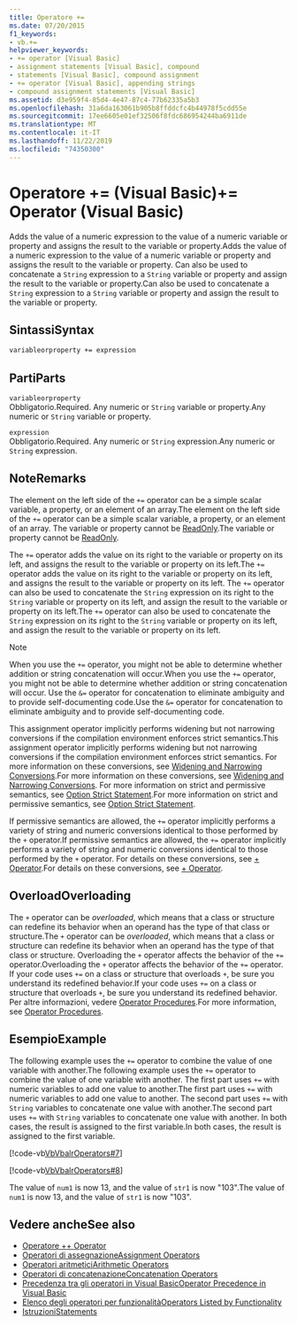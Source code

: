 ```yaml
---
title: Operatore +=
ms.date: 07/20/2015
f1_keywords:
- vb.+=
helpviewer_keywords:
- += operator [Visual Basic]
- assignment statements [Visual Basic], compound
- statements [Visual Basic], compound assignment
- += operator [Visual Basic], appending strings
- compound assignment statements [Visual Basic]
ms.assetid: d3e959f4-85d4-4e47-87c4-77b62335a5b3
ms.openlocfilehash: 31a6da163061b905b8ffddcfc4b44978f5cdd55e
ms.sourcegitcommit: 17ee6605e01ef32506f8fdc686954244ba6911de
ms.translationtype: MT
ms.contentlocale: it-IT
ms.lasthandoff: 11/22/2019
ms.locfileid: "74350300"
---
```

# <a name="-operator-visual-basic"></a><span data-ttu-id="9f075-102">Operatore += (Visual Basic)</span><span class="sxs-lookup"><span data-stu-id="9f075-102">+= Operator (Visual Basic)</span></span>
<span data-ttu-id="9f075-103">Adds the value of a numeric expression to the value of a numeric variable or property and assigns the result to the variable or property.</span><span class="sxs-lookup"><span data-stu-id="9f075-103">Adds the value of a numeric expression to the value of a numeric variable or property and assigns the result to the variable or property.</span></span> <span data-ttu-id="9f075-104">Can also be used to concatenate a `String` expression to a `String` variable or property and assign the result to the variable or property.</span><span class="sxs-lookup"><span data-stu-id="9f075-104">Can also be used to concatenate a `String` expression to a `String` variable or property and assign the result to the variable or property.</span></span>  
  
## <a name="syntax"></a><span data-ttu-id="9f075-105">Sintassi</span><span class="sxs-lookup"><span data-stu-id="9f075-105">Syntax</span></span>  
  
```vb  
variableorproperty += expression  
```  
  
## <a name="parts"></a><span data-ttu-id="9f075-106">Parti</span><span class="sxs-lookup"><span data-stu-id="9f075-106">Parts</span></span>  
 `variableorproperty`  
 <span data-ttu-id="9f075-107">Obbligatorio.</span><span class="sxs-lookup"><span data-stu-id="9f075-107">Required.</span></span> <span data-ttu-id="9f075-108">Any numeric or `String` variable or property.</span><span class="sxs-lookup"><span data-stu-id="9f075-108">Any numeric or `String` variable or property.</span></span>  
  
 `expression`  
 <span data-ttu-id="9f075-109">Obbligatorio.</span><span class="sxs-lookup"><span data-stu-id="9f075-109">Required.</span></span> <span data-ttu-id="9f075-110">Any numeric or `String` expression.</span><span class="sxs-lookup"><span data-stu-id="9f075-110">Any numeric or `String` expression.</span></span>  
  
## <a name="remarks"></a><span data-ttu-id="9f075-111">Note</span><span class="sxs-lookup"><span data-stu-id="9f075-111">Remarks</span></span>  
 <span data-ttu-id="9f075-112">The element on the left side of the `+=` operator can be a simple scalar variable, a property, or an element of an array.</span><span class="sxs-lookup"><span data-stu-id="9f075-112">The element on the left side of the `+=` operator can be a simple scalar variable, a property, or an element of an array.</span></span> <span data-ttu-id="9f075-113">The variable or property cannot be [ReadOnly](../../../visual-basic/language-reference/modifiers/readonly.md).</span><span class="sxs-lookup"><span data-stu-id="9f075-113">The variable or property cannot be [ReadOnly](../../../visual-basic/language-reference/modifiers/readonly.md).</span></span>  
  
 <span data-ttu-id="9f075-114">The `+=` operator adds the value on its right to the variable or property on its left, and assigns the result to the variable or property on its left.</span><span class="sxs-lookup"><span data-stu-id="9f075-114">The `+=` operator adds the value on its right to the variable or property on its left, and assigns the result to the variable or property on its left.</span></span> <span data-ttu-id="9f075-115">The `+=` operator can also be used to concatenate the `String` expression on its right to the `String` variable or property on its left, and assign the result to the variable or property on its left.</span><span class="sxs-lookup"><span data-stu-id="9f075-115">The `+=` operator can also be used to concatenate the `String` expression on its right to the `String` variable or property on its left, and assign the result to the variable or property on its left.</span></span>  
  
> [!NOTE]
> <span data-ttu-id="9f075-116">When you use the `+=` operator, you might not be able to determine whether addition or string concatenation will occur.</span><span class="sxs-lookup"><span data-stu-id="9f075-116">When you use the `+=` operator, you might not be able to determine whether addition or string concatenation will occur.</span></span> <span data-ttu-id="9f075-117">Use the `&=` operator for concatenation to eliminate ambiguity and to provide self-documenting code.</span><span class="sxs-lookup"><span data-stu-id="9f075-117">Use the `&=` operator for concatenation to eliminate ambiguity and to provide self-documenting code.</span></span>  
  
 <span data-ttu-id="9f075-118">This assignment operator implicitly performs widening but not narrowing conversions if the compilation environment enforces strict semantics.</span><span class="sxs-lookup"><span data-stu-id="9f075-118">This assignment operator implicitly performs widening but not narrowing conversions if the compilation environment enforces strict semantics.</span></span> <span data-ttu-id="9f075-119">For more information on these conversions, see [Widening and Narrowing Conversions](../../../visual-basic/programming-guide/language-features/data-types/widening-and-narrowing-conversions.md).</span><span class="sxs-lookup"><span data-stu-id="9f075-119">For more information on these conversions, see [Widening and Narrowing Conversions](../../../visual-basic/programming-guide/language-features/data-types/widening-and-narrowing-conversions.md).</span></span> <span data-ttu-id="9f075-120">For more information on strict and permissive semantics, see [Option Strict Statement](../../../visual-basic/language-reference/statements/option-strict-statement.md).</span><span class="sxs-lookup"><span data-stu-id="9f075-120">For more information on strict and permissive semantics, see [Option Strict Statement](../../../visual-basic/language-reference/statements/option-strict-statement.md).</span></span>  
  
 <span data-ttu-id="9f075-121">If permissive semantics are allowed, the `+=` operator implicitly performs a variety of string and numeric conversions identical to those performed by the `+` operator.</span><span class="sxs-lookup"><span data-stu-id="9f075-121">If permissive semantics are allowed, the `+=` operator implicitly performs a variety of string and numeric conversions identical to those performed by the `+` operator.</span></span> <span data-ttu-id="9f075-122">For details on these conversions, see [+ Operator](../../../visual-basic/language-reference/operators/addition-operator.md).</span><span class="sxs-lookup"><span data-stu-id="9f075-122">For details on these conversions, see [+ Operator](../../../visual-basic/language-reference/operators/addition-operator.md).</span></span>  
  
## <a name="overloading"></a><span data-ttu-id="9f075-123">Overload</span><span class="sxs-lookup"><span data-stu-id="9f075-123">Overloading</span></span>  
 <span data-ttu-id="9f075-124">The `+` operator can be *overloaded*, which means that a class or structure can redefine its behavior when an operand has the type of that class or structure.</span><span class="sxs-lookup"><span data-stu-id="9f075-124">The `+` operator can be *overloaded*, which means that a class or structure can redefine its behavior when an operand has the type of that class or structure.</span></span> <span data-ttu-id="9f075-125">Overloading the `+` operator affects the behavior of the `+=` operator.</span><span class="sxs-lookup"><span data-stu-id="9f075-125">Overloading the `+` operator affects the behavior of the `+=` operator.</span></span> <span data-ttu-id="9f075-126">If your code uses `+=` on a class or structure that overloads `+`, be sure you understand its redefined behavior.</span><span class="sxs-lookup"><span data-stu-id="9f075-126">If your code uses `+=` on a class or structure that overloads `+`, be sure you understand its redefined behavior.</span></span> <span data-ttu-id="9f075-127">Per altre informazioni, vedere [Operator Procedures](../../../visual-basic/programming-guide/language-features/procedures/operator-procedures.md).</span><span class="sxs-lookup"><span data-stu-id="9f075-127">For more information, see [Operator Procedures](../../../visual-basic/programming-guide/language-features/procedures/operator-procedures.md).</span></span>  
  
## <a name="example"></a><span data-ttu-id="9f075-128">Esempio</span><span class="sxs-lookup"><span data-stu-id="9f075-128">Example</span></span>  
 <span data-ttu-id="9f075-129">The following example uses the `+=` operator to combine the value of one variable with another.</span><span class="sxs-lookup"><span data-stu-id="9f075-129">The following example uses the `+=` operator to combine the value of one variable with another.</span></span> <span data-ttu-id="9f075-130">The first part uses `+=` with numeric variables to add one value to another.</span><span class="sxs-lookup"><span data-stu-id="9f075-130">The first part uses `+=` with numeric variables to add one value to another.</span></span> <span data-ttu-id="9f075-131">The second part uses `+=` with `String` variables to concatenate one value with another.</span><span class="sxs-lookup"><span data-stu-id="9f075-131">The second part uses `+=` with `String` variables to concatenate one value with another.</span></span> <span data-ttu-id="9f075-132">In both cases, the result is assigned to the first variable.</span><span class="sxs-lookup"><span data-stu-id="9f075-132">In both cases, the result is assigned to the first variable.</span></span>  
  
 [!code-vb[VbVbalrOperators#7](~/samples/snippets/visualbasic/VS_Snippets_VBCSharp/VbVbalrOperators/VB/Class1.vb#7)]  
  
 [!code-vb[VbVbalrOperators#8](~/samples/snippets/visualbasic/VS_Snippets_VBCSharp/VbVbalrOperators/VB/Class1.vb#8)]  
  
 <span data-ttu-id="9f075-133">The value of `num1` is now 13, and the value of `str1` is now "103".</span><span class="sxs-lookup"><span data-stu-id="9f075-133">The value of `num1` is now 13, and the value of `str1` is now "103".</span></span>  
  
## <a name="see-also"></a><span data-ttu-id="9f075-134">Vedere anche</span><span class="sxs-lookup"><span data-stu-id="9f075-134">See also</span></span>

- [<span data-ttu-id="9f075-135">Operatore +</span><span class="sxs-lookup"><span data-stu-id="9f075-135">+ Operator</span></span>](../../../visual-basic/language-reference/operators/addition-operator.md)
- [<span data-ttu-id="9f075-136">Operatori di assegnazione</span><span class="sxs-lookup"><span data-stu-id="9f075-136">Assignment Operators</span></span>](../../../visual-basic/language-reference/operators/assignment-operators.md)
- [<span data-ttu-id="9f075-137">Operatori aritmetici</span><span class="sxs-lookup"><span data-stu-id="9f075-137">Arithmetic Operators</span></span>](../../../visual-basic/language-reference/operators/arithmetic-operators.md)
- [<span data-ttu-id="9f075-138">Operatori di concatenazione</span><span class="sxs-lookup"><span data-stu-id="9f075-138">Concatenation Operators</span></span>](../../../visual-basic/language-reference/operators/concatenation-operators.md)
- [<span data-ttu-id="9f075-139">Precedenza tra gli operatori in Visual Basic</span><span class="sxs-lookup"><span data-stu-id="9f075-139">Operator Precedence in Visual Basic</span></span>](../../../visual-basic/language-reference/operators/operator-precedence.md)
- [<span data-ttu-id="9f075-140">Elenco degli operatori per funzionalità</span><span class="sxs-lookup"><span data-stu-id="9f075-140">Operators Listed by Functionality</span></span>](../../../visual-basic/language-reference/operators/operators-listed-by-functionality.md)
- [<span data-ttu-id="9f075-141">Istruzioni</span><span class="sxs-lookup"><span data-stu-id="9f075-141">Statements</span></span>](../../../visual-basic/programming-guide/language-features/statements.md)
